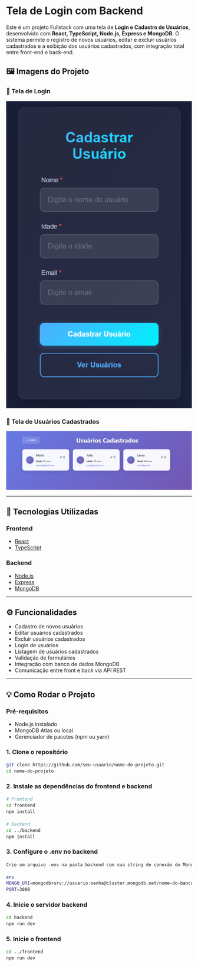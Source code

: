 # Tela de Login com Backend

Este é um projeto Fullstack com uma tela de **Login e Cadastro de Usuários**, desenvolvido com **React, TypeScript, Node.js, Express e MongoDB**. O sistema permite o registro de novos usuários, editar e excluir usuários cadastrados e a exibição dos usuários cadastrados, com integração total entre front-end e back-end.

## 🖼️ Imagens do Projeto

### 📌 Tela de Login
![Tela de Login](./src/prints/tela-login.png)

### 📌 Tela de Usuários Cadastrados
![Usuários Cadastrados](./src/prints//usuarios.png)


---

## 🚀 Tecnologias Utilizadas

### Frontend
- [React](https://reactjs.org/)
- [TypeScript](https://www.typescriptlang.org/)

### Backend
- [Node.js](https://nodejs.org/)
- [Express](https://expressjs.com/)
- [MongoDB](https://www.mongodb.com/)

---

## ⚙️ Funcionalidades

- Cadastro de novos usuários
- Editar usuários cadastrados
- Excluir usuários cadastrados
- Login de usuários
- Listagem de usuários cadastrados
- Validação de formulários
- Integração com banco de dados MongoDB
- Comunicação entre front e back via API REST

---

## 💡 Como Rodar o Projeto

### Pré-requisitos
- Node.js instalado
- MongoDB Atlas ou local
- Gerenciador de pacotes (npm ou yarn)

### 1. Clone o repositório

```bash
git clone https://github.com/seu-usuario/nome-do-projeto.git
cd nome-do-projeto
```

### 2. Instale as dependências do frontend e backend

```bash
# Frontend
cd frontend
npm install

# Backend
cd ../backend
npm install
```

### 3. Configure o .env no backend
```bash
Crie um arquivo .env na pasta backend com sua string de conexão do MongoDB:

env
MONGO_URI=mongodb+srv://usuario:senha@cluster.mongodb.net/nome-do-banco
PORT=3000
```


### 4. Inicie o servidor backend
```bash
cd backend
npm run dev
```

### 5. Inicie o frontend
```bash
cd ../frontend
npm run dev
```